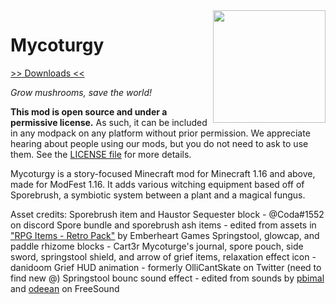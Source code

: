 <img src="icon.png" align="right" width="180px"/>

# Mycoturgy


[>> Downloads <<](https://github.com/Boundarybreaker/Mycoturgy/releases)

*Grow mushrooms, save the world!*

**This mod is open source and under a permissive license.** As such, it can be included in any modpack on any platform without prior permission. We appreciate hearing about people using our mods, but you do not need to ask to use them. See the [LICENSE file](LICENSE) for more details.

Mycoturgy is a story-focused Minecraft mod for Minecraft 1.16 and above, made for ModFest 1.16. It adds various witching equipment based off of Sporebrush, a symbiotic system between a plant and a magical fungus.

Asset credits:
Sporebrush item and Haustor Sequester block - @Coda#1552 on discord
Spore bundle and sporebrush ash items - edited from assets in ["RPG Items - Retro Pack"](https://emberheartgames.itch.io/rpg-items-retro-pack) by Emberheart Games
Springstool, glowcap, and paddle rhizome blocks - Cart3r
Mycoturge's journal, spore pouch, side sword, springstool shield, and arrow of grief items, relaxation effect icon - danidoom
Grief HUD animation - formerly OlliCantSkate on Twitter (need to find new @)
Springstool bounc sound effect - edited from sounds by [pbimal](https://freesound.org/people/pbimal/sounds/534111/) and [odeean](https://freesound.org/people/odeean/sounds/139476/) on FreeSound